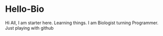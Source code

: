 # Hello-Bio
Hi All,
I am starter here. Learning things. 
I am Biologist turning Programmer.
Just playing with github
